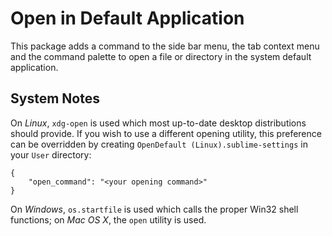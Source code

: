 Open in Default Application
===========================
This package adds a command to the side bar menu, the tab context menu and the
command palette to open a file or directory in the system default application.

## System Notes
On *Linux*, `xdg-open` is used which most up-to-date desktop distributions
should provide. If you wish to use a different opening utility, this preference
can be overridden by creating `OpenDefault (Linux).sublime-settings` in your
`User` directory:

    {
        "open_command": "<your opening command>"
    }

On *Windows*, `os.startfile` is used which calls the proper Win32 shell
functions; on *Mac OS X*, the `open` utility is used.
